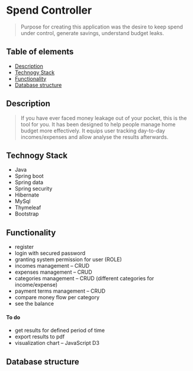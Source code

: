 # Spend Controller
>Purpose for creating this application  was the desire to keep spend under control, generate savings, understand budget leaks.

## Table of elements
* [Description](#description)
* [Technogy Stack](#technogy-stack)
* [Functionality](#functionality)
* [Database structure](#database-structure)

## Description
>If you have ever faced money leakage out of your pocket, this is the tool for you. It has been designed to help people manage home budget more effectively. It
equips user tracking day-to-day incomes/expenses and  allow analyse the results afterwards. 

## Technogy Stack
* Java
* Spring boot
* Spring data
* Spring security
* Hibernate
* MySql
* Thymeleaf
* Bootstrap

## Functionality
* register
* login with secured password
* granting system permission for user (ROLE)
* incomes management – CRUD
* expenses management – CRUD
* categories management – CRUD (different categories for income/expense)
* payment terms management – CRUD
* compare money flow per category
* see the balance

#### To do
* get results for defined period of time
* export results to pdf
* visualization chart – JavaScript D3

## Database structure
